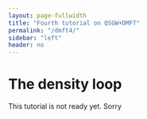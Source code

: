 ```yaml
---
layout: page-fullwidth
title: "Fourth tutorial on QSGW+DMFT"
permalink: "/dmft4/"
sidebar: "left"
header: no
---
```


# The density loop

This tutorial is not ready yet.
Sorry

